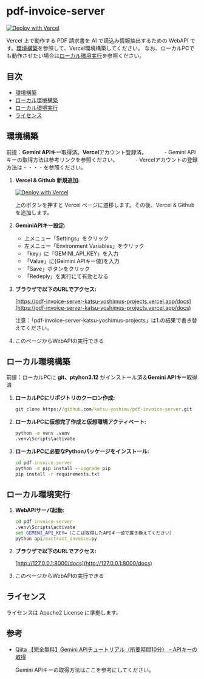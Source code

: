 # pdf-invoice-server

[![Deploy with Vercel](https://vercel.com/button)](https://vercel.com/new/clone?repository-url=https%3A%2F%2Fgithub.com%2Fkatsu-yoshimu%2Fpdf-invoice-server)

Vercel 上で動作する PDF 請求書を AI で読込み情報抽出するための WebAPI です。[環境構築](#環境構築)を参照して、Vercel環境構築してください。
なお、ローカルPCでも動作させたい場合は[ローカル環境実行](#ローカル環境実行)を参照ください。

## 目次

- [環境構築](#環境構築)
- [ローカル環境構築](#ローカル環境構築)
- [ローカル環境実行](#ローカル環境実行)
- [ライセンス](#ライセンス)

## 環境構築

前提：**Gemini APIキー**取得済。**Vercel**アカウント登録済。
　　　- Gemini APIキーの取得方法は参考リンクを参照ください。
　　　- Vercelアカウントの登録方法は・・・・を参照ください。

1. **Vercel & Github 新規追加:**

   [![Deploy with Vercel](https://vercel.com/button)](https://vercel.com/new/clone?repository-url=https%3A%2F%2Fgithub.com%2Fkatsu-yoshimu%2Fpdf-invoice-server)

   上のボタンを押すと Vercel ページに遷移します。その後、Vercel & Github を追加します。

2. **GeminiAPIキー設定:**

    - 上メニュー「Settings」をクリック
    - 左メニュー「Environment Variables」をクリック
    - 「key」に「GEMINI_API_KEY」を入力
    - 「Value」に{Geimini APIキー値}を入力
    - 「Save」ボタンをクリック
    - 「Redeply」を実行にて有効となる

3. **ブラウザで以下のURLでアクセス:**

   [https://pdf-invoice-server-katsu-yoshimus-projects.vercel.app/docs](https://pdf-invoice-server-katsu-yoshimus-projects.vercel.app/docs)

   注意：「pdf-invoice-server-katsu-yoshimus-projects」は1.の結果で書き替えてください。

4. このページからWebAPIの実行できる

## ローカル環境構築

前提：ローカルPCに **git、ptyhon3.12** がインストール済＆**Gemini APIキー**取得済

1. **ローカルPCにリポジトリのクーロン作成:**

   ```cmd
   git clone https://github.com/katsu-yoshimu/pdf-invoice-server.git
   ```

2. **ローカルPCに仮想完了作成と仮想環境アクティベート:**

   ```cmd
   python -m venv .venv
   .venv\Scripts\activate
   ```

3. **ローカルPCに必要なPythonパッケージをインストール:**

   ```cmd
   cd pdf-invoice-server
   python -m pip install --upgrade pip
   pip install -r requirements.txt
   ```

## ローカル環境実行

1. **WebAPIサーバ起動:**

   ```cmd
   cd pdf-invoice-server
   .venv\Scripts\activate
   set GEMINI_API_KEY=（ここは取得したAPIキー値で置き換えてください） 
   python api/exctract_invoice.py
   ```

2. **ブラウザで以下のURLでアクセス:**

   [http://127.0.0.1:8000/docs](http://127.0.0.1:8000/docs)

3. このページからWebAPIの実行できる

## ライセンス

ライセンスは Apache2 License に準拠します。

## 参考

- [Qiita 【完全無料】Gemini APIチュートリアル（所要時間10分） - APIキーの取得](https://qiita.com/zukki2/items/10bfeb1c4330aa18ff87#step1api%E3%82%AD%E3%83%BC%E3%81%AE%E5%8F%96%E5%BE%97)

    Gemini APIキーの取得方法はここを参考にしてください。
